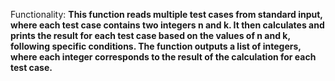 Functionality: **This function reads multiple test cases from standard input, where each test case contains two integers n and k. It then calculates and prints the result for each test case based on the values of n and k, following specific conditions. The function outputs a list of integers, where each integer corresponds to the result of the calculation for each test case.**